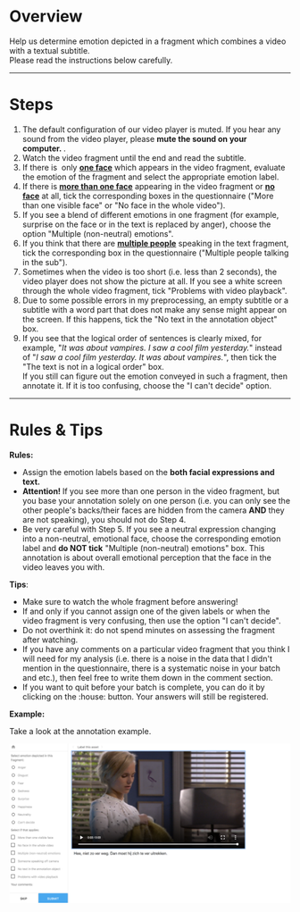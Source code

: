 <h1><strong>Overview</strong></h1>

<p>Help us determine emotion depicted in a fragment which combines a video with a textual subtitle. <br>
Please read the instructions below carefully.&nbsp;</p>
<hr>

<h1><strong>Steps</strong></h1>

<ol>
	<li>The default configuration of our video player is muted. If you hear any sound from the video player, please <strong>mute the sound on your computer.&nbsp;</strong>.</li>
	<li>Watch the video fragment until the end and read the subtitle.</li>
	<li>If there is &nbsp;only <strong><u>one face</u></strong> which appears in the video fragment, evaluate the emotion of the fragment and select the appropriate emotion label.</li>
	<li>If there is <u><strong>more than one face</strong></u> appearing in the video fragment or <u><strong>no face</strong></u> at all, tick the corresponding boxes in the questionnaire ("More than one visible face" or "No face in the whole video").</li>
	<li>If you see a blend of different emotions in one fragment (for example, surprise on the face or in the text is replaced by anger), choose the option "Multiple (non-neutral) emotions".&nbsp;</li>
  <li>If you think that there are <strong><u>multiple people</u></strong> speaking in the text fragment, tick the corresponding box in the questionnaire ("Multiple people talking in the sub").</li>
	<li>Sometimes when the video is too short (i.e. less than 2 seconds), the video player does not show the picture at all. If you see a white screen through the whole video fragment, tick "Problems with video playback".&nbsp;</li>
  <li>Due to some possible errors in my preprocessing, an empty subtitle or a subtitle with a word part that does not make any sense might appear on the screen. If this happens, tick the "No text in the annotation object" box.</li>
	<li>If you see that the logical order of sentences is clearly mixed, for example, "<em>It was about vampires. I saw a cool film yesterday.</em>" instead of "<em>I saw a cool film yesterday. It was about vampires</em><em>.</em>", then tick the "The text is not in a logical order" box. <br>
  If you still can figure out the emotion conveyed in such a fragment, then annotate it. If it is too confusing, choose the "I can't decide" option.</li>
</ol>
<hr>

<h1><strong>Rules &amp; Tips</strong></h1>

<p><strong>Rules:</strong></p>

<ul>
	<li>Assign the emotion labels based on the <strong>both facial expressions and text.&nbsp;</strong></li>
	<li><strong>Attention!&nbsp;</strong>If you see more than one person in the video fragment, but you base your annotation solely on one person (i.e. you can only see the other people's backs/their faces are hidden from the camera <strong>AND</strong> they are not speaking), you should not do Step 4.</li>
	<li>Be very careful with Step 5. If you see a neutral expression changing into a non-neutral, emotional face, choose the corresponding emotion label and <strong>do NOT tick</strong> "Multiple (non-neutral) emotions" box. This annotation is about overall emotional perception that the face in the video leaves you with.&nbsp;</li>
</ul>

<p><strong>Tips</strong>:</p>

<ul>
	<li>Make sure to watch the whole fragment before answering!</li>
	<li>If and only if you cannot assign one of the given labels or when the video fragment is very confusing, then use the option "I can't decide".&nbsp;</li>
	<li>Do not overthink it: do not spend minutes on assessing the fragment after watching.&nbsp;</li>
	<li>If you have any comments on a particular video fragment that you think I will need for my analysis (i.e. there is a noise in the data that I didn't mention in the questionnaire, there is a systematic noise in your batch and etc.), then feel free to write them down in the comment section.&nbsp;</li>
	<li>If you want to quit before your batch is complete, you can do it by clicking on the :house: button. Your answers will still be registered.</li>
</ul>

<p><strong>Example:</strong></p>

<p>Take a look at the annotation example.</p>

<p><img src="/video_subs_example.png"></p>


